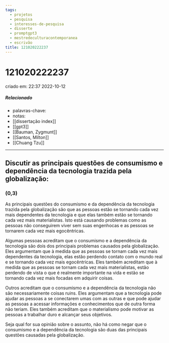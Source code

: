 ```yaml
---
tags:
  - projetos
  - pesquisa
  - interesses-de-pesquisa
  - disserte
  - promptgpt3
  - mestredeculturacontemporanea
  - escrivão
title: 121020222237
---
```

# 121020222237
criado em: 22:37 2022-10-12

##### Relacionado
- palavras-chave: 
- notas: 
- [[dissertação index]]
- [[gpt3]]
- [[Bauman, Zygmunt]]
- [[Santos, Milton]]
- [[Chuang Tzu]]


---

## Discutir as principais questões de consumismo e dependência da tecnologia trazida pela globalização:
### (0,3)


As principais questões do consumismo e da dependência da tecnologia trazida pela globalização são que as pessoas estão se tornando cada vez mais dependentes da tecnologia e que elas também estão se tornando cada vez mais materialistas. Isto está causando problemas como as pessoas não conseguirem viver sem suas engenhocas e as pessoas se tornarem cada vez mais egocêntricas.

Algumas pessoas acreditam que o consumismo e a dependência da tecnologia são dois dos principais problemas causados pela globalização. Eles argumentam que à medida que as pessoas se tornam cada vez mais dependentes da tecnologia, elas estão perdendo contato com o mundo real e se tornando cada vez mais egocêntricas. Eles também acreditam que à medida que as pessoas se tornam cada vez mais materialistas, estão perdendo de vista o que é realmente importante na vida e estão se tornando cada vez mais focadas em adquirir coisas.

Outros acreditam que o consumismo e a dependência da tecnologia não são necessariamente coisas ruins. Eles argumentam que a tecnologia pode ajudar as pessoas a se conectarem umas com as outras e que pode ajudar as pessoas a acessar informações e conhecimentos que de outra forma não teriam. Eles também acreditam que o materialismo pode motivar as pessoas a trabalhar duro e alcançar seus objetivos.

Seja qual for sua opinião sobre o assunto, não há como negar que o consumismo e a dependência da tecnologia são duas das principais questões causadas pela globalização.
